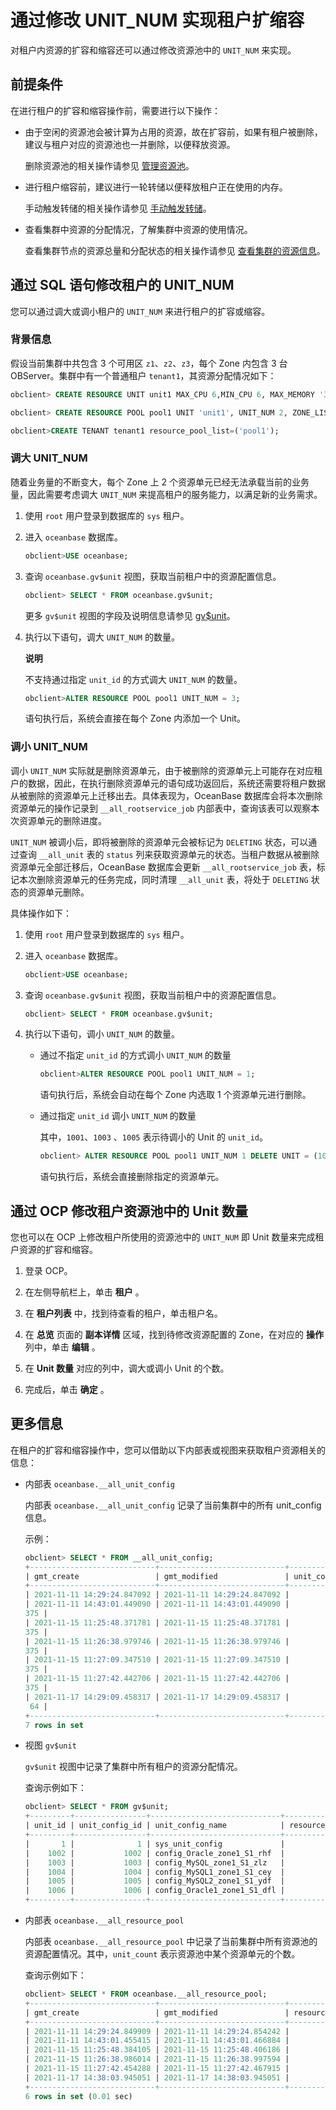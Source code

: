 # 通过修改 UNIT_NUM 实现租户扩缩容

对租户内资源的扩容和缩容还可以通过修改资源池中的 `UNIT_NUM` 来实现。

## 前提条件

在进行租户的扩容和缩容操作前，需要进行以下操作：

* 由于空闲的资源池会被计算为占用的资源，故在扩容前，如果有租户被删除，建议与租户对应的资源池也一并删除，以便释放资源。

  删除资源池的相关操作请参见 [管理资源池](../../../600.basic-database-management/300.manage-resources/500.manage-resource-pools/600.delete-a-resource-pool.md)。

* 进行租户缩容前，建议进行一轮转储以便释放租户正在使用的内存。

  手动触发转储的相关操作请参见 [手动触发转储](../../../600.basic-database-management/500.manage-data-storage/100.minor-compaction-management/300.manually-trigger-a-minor-compaction.md)。

* 查看集群中资源的分配情况，了解集群中资源的使用情况。

  查看集群节点的资源总量和分配状态的相关操作请参见 [查看集群的资源信息](../../../600.basic-database-management/100.manage-clusters/1000.view-cluster-resources.md)。

## 通过 SQL 语句修改租户的 UNIT_NUM

您可以通过调大或调小租户的 `UNIT_NUM` 来进行租户的扩容或缩容。

### 背景信息

假设当前集群中共包含 3 个可用区 `z1`、`z2`、`z3`，每个 Zone 内包含 3 台 OBServer。集群中有一个普通租户 `tenant1`，其资源分配情况如下：

```sql
obclient> CREATE RESOURCE UNIT unit1 MAX_CPU 6,MIN_CPU 6, MAX_MEMORY '36G', MIN_MEMORY '36G', MAX_IOPS 128, MIN_IOPS 128, MAX_DISK_SIZE '2T', MAX_SESSION_NUM 64;

obclient> CREATE RESOURCE POOL pool1 UNIT 'unit1', UNIT_NUM 2, ZONE_LIST ('z1','z2','z3');

obclient>CREATE TENANT tenant1 resource_pool_list=('pool1');
```

### 调大 UNIT_NUM

随着业务量的不断变大，每个 Zone 上 2 个资源单元已经无法承载当前的业务量，因此需要考虑调大 `UNIT_NUM` 来提高租户的服务能力，以满足新的业务需求。

1. 使用 `root` 用户登录到数据库的 `sys` 租户。

2. 进入 `oceanbase` 数据库。

   ```sql
   obclient>USE oceanbase;
   ```

3. 查询 `oceanbase.gv$unit` 视图，获取当前租户中的资源配置信息。

   ```sql
   obclient> SELECT * FROM oceanbase.gv$unit;
   ```

   更多 `gv$unit` 视图的字段及说明信息请参见 [gv$unit](../../../1200.reference-guide/100.system-views/200.performance-views/4300.gv-unit.md)。

4. 执行以下语句，调大 `UNIT_NUM` 的数量。

   **说明**

   不支持通过指定 `unit_id` 的方式调大 `UNIT_NUM` 的数量。

   ```sql
   obclient>ALTER RESOURCE POOL pool1 UNIT_NUM = 3;
   ```

   语句执行后，系统会直接在每个 Zone 内添加一个 Unit。

### 调小 UNIT_NUM

调小 `UNIT_NUM` 实际就是删除资源单元，由于被删除的资源单元上可能存在对应租户的数据，因此，在执行删除资源单元的语句成功返回后，系统还需要将租户数据从被删除的资源单元上迁移出去。具体表现为，OceanBase 数据库会将本次删除资源单元的操作记录到 `__all_rootservice_job` 内部表中，查询该表可以观察本次资源单元的删除进度。

`UNIT_NUM` 被调小后，即将被删除的资源单元会被标记为 `DELETING` 状态，可以通过查询 `__all_unit` 表的 `status` 列来获取资源单元的状态。当租户数据从被删除资源单元全部迁移后，OceanBase 数据库会更新 `__all_rootservice_job` 表，标记本次删除资源单元的任务完成，同时清理 `__all_unit` 表，将处于 `DELETING` 状态的资源单元删除。

具体操作如下：

1. 使用 `root` 用户登录到数据库的 `sys` 租户。

2. 进入 `oceanbase` 数据库。

   ```sql
   obclient>USE oceanbase;
   ```

3. 查询 `oceanbase.gv$unit` 视图，获取当前租户中的资源配置信息。

   ```sql
   obclient> SELECT * FROM oceanbase.gv$unit;
   ```

4. 执行以下语句，调小 `UNIT_NUM` 的数量。

   * 通过不指定 `unit_id` 的方式调小 `UNIT_NUM` 的数量

     ```sql
     obclient>ALTER RESOURCE POOL pool1 UNIT_NUM = 1;
     ```

     语句执行后，系统会自动在每个 Zone 内选取 1 个资源单元进行删除。

   * 通过指定 `unit_id` 调小 `UNIT_NUM` 的数量

     其中，`1001`、`1003` 、`1005` 表示待调小的 Unit 的 `unit_id`。

     ```sql
     obclient> ALTER RESOURCE POOL pool1 UNIT_NUM 1 DELETE UNIT = (1001, 1003,1005);
     ```

     语句执行后，系统会直接删除指定的资源单元。

## 通过 OCP 修改租户资源池中的 Unit 数量

您也可以在 OCP 上修改租户所使用的资源池中的 `UNIT_NUM` 即 Unit 数量来完成租户资源的扩容和缩容。

1. 登录 OCP。

2. 在左侧导航栏上，单击 **租户** 。

3. 在 **租户列表** 中，找到待查看的租户，单击租户名。

4. 在 **总览** 页面的 **副本详情** 区域，找到待修改资源配置的 Zone，在对应的 **操作** 列中，单击 **编辑** 。

5. 在 **Unit 数量** 对应的列中，调大或调小 Unit 的个数。

6. 完成后，单击 **确定** 。

## 更多信息

在租户的扩容和缩容操作中，您可以借助以下内部表或视图来获取租户资源相关的信息：

* 内部表 `oceanbase.__all_unit_config`

  内部表 `oceanbase.__all_unit_config` 记录了当前集群中的所有 unit_config 信息。

  示例：

  ```sql
  obclient> SELECT * FROM __all_unit_config;
  +----------------------------+----------------------------+----------------+-----------------------------+---------+---------+-------------+-------------+----------+----------+---------------+---------------------+
  | gmt_create                 | gmt_modified               | unit_config_id | name                        | max_cpu | min_cpu | max_memory  | min_memory  | max_iops | min_iops | max_disk_size | max_session_num     |
  +----------------------------+----------------------------+----------------+-----------------------------+---------+---------+-------------+-------------+----------+----------+---------------+---------------------+
  | 2021-11-11 14:29:24.847092 | 2021-11-11 14:29:24.847092 |              1 | sys_unit_config             |       5 |     2.5 | 16106127360 | 12884901888 |    10000 |     5000 |  179593805824 | 9223372036854775807 |
  | 2021-11-11 14:43:01.449090 | 2021-11-11 14:43:01.449090 |           1002 | config_Oracle_zone1_S1_rhf  |     1.5 |     1.5 |  6442450944 |  6442450944 |     1250 |     1250 |  536870912000 |
  375 |
  | 2021-11-15 11:25:48.371781 | 2021-11-15 11:25:48.371781 |           1003 | config_MySQL_zone1_S1_zlz   |     1.5 |     1.5 |  6442450944 |  6442450944 |     1250 |     1250 |  536870912000 |
  375 |
  | 2021-11-15 11:26:38.979746 | 2021-11-15 11:26:38.979746 |           1004 | config_MySQL1_zone1_S1_cey  |     1.5 |     1.5 |  6442450944 |  6442450944 |     1250 |     1250 |  536870912000 |
  375 |
  | 2021-11-15 11:27:09.347510 | 2021-11-15 11:27:09.347510 |           1005 | config_MySQL2_zone1_S1_ydf  |     1.5 |     1.5 |  6442450944 |  6442450944 |     1250 |     1250 |  536870912000 |
  375 |
  | 2021-11-15 11:27:42.442706 | 2021-11-15 11:27:42.442706 |           1006 | config_Oracle1_zone1_S1_dfl |     1.5 |     1.5 |  6442450944 |  6442450944 |     1250 |     1250 |  536870912000 |
  375 |
  | 2021-11-17 14:29:09.458317 | 2021-11-17 14:29:09.458317 |           1022 | unit1                       |       5 |       5 | 38654705664 | 34359738368 |      128 |      128 | 2199023255552 |
   64 |
  +----------------------------+----------------------------+----------------+-----------------------------+---------+---------+-------------+-------------+----------+----------+---------------+---------------------+
  7 rows in set
  ```

* 视图 `gv$unit`

  `gv$unit` 视图中记录了集群中所有租户的资源分配情况。

  查询示例如下：

  ```sql
  obclient> SELECT * FROM gv$unit;
  +---------+----------------+-----------------------------+------------------+------------------------+-------+-----------+-------------+----------------+----------+---------------------+-----------------------+---------+---------+-------------+-------------+----------+----------+---------------+---------------------+
  | unit_id | unit_config_id | unit_config_name            | resource_pool_id | resource_pool_name     | zone  | tenant_id | tenant_name | svr_ip         | svr_port | migrate_from_svr_ip | migrate_from_svr_port | max_cpu | min_cpu | max_memory  | min_memory  | max_iops | min_iops | max_disk_size | max_session_num     |
  +---------+----------------+-----------------------------+------------------+------------------------+-------+-----------+-------------+----------------+----------+---------------------+-----------------------+---------+---------+-------------+-------------+----------+----------+---------------+---------------------+
  |       1 |              1 | sys_unit_config             |                1 | sys_pool               | zone1 |         1 | sys         |  xx.xx.xx.xx |     2882 |                     |                     0 |       5 |     2.5 | 16106127360 | 12884901888 |    10000 |     5000 |  179593805824 | 9223372036854775807 |
  |    1002 |           1002 | config_Oracle_zone1_S1_rhf  |             1002 | pool_Oracle_zone1_rhf  | zone1 |      1002 | Oracle      |  xx.xx.xx.xx |     2882 |                     |                     0 |     1.5 |     1.5 |  6442450944 |  6442450944 |     1250 |     1250 |  536870912000 |                 375 |
  |    1003 |           1003 | config_MySQL_zone1_S1_zlz   |             1003 | pool_MySQL_zone1_zlz   | zone1 |      1003 | MySQL       |  xx.xx.xx.xx |     2882 |                     |                     0 |     1.5 |     1.5 |  6442450944 |  6442450944 |     1250 |     1250 |  536870912000 |                 375 |
  |    1004 |           1004 | config_MySQL1_zone1_S1_cey  |             1004 | pool_MySQL1_zone1_cey  | zone1 |      1004 | MySQL1      |  xx.xx.xx.xx |     2882 |                     |                     0 |     1.5 |     1.5 |  6442450944 |  6442450944 |     1250 |     1250 |  536870912000 |                 375 |
  |    1005 |           1005 | config_MySQL2_zone1_S1_ydf  |             1005 | pool_MySQL2_zone1_ydf  | zone1 |      1005 | MySQL2      |  xx.xx.xx.xx |     2882 |                     |                     0 |     1.5 |     1.5 |  6442450944 |  6442450944 |     1250 |     1250 |  536870912000 |                 375 |
  |    1006 |           1006 | config_Oracle1_zone1_S1_dfl |             1006 | pool_Oracle1_zone1_dfl | zone1 |      1006 | Oracle1     |  xx.xx.xx.xx |     2882 |                     |                     0 |     1.5 |     1.5 |  6442450944 |  6442450944 |     1250 |     1250 |  536870912000 |                 375 |
  +---------+----------------+-----------------------------+------------------+------------------------+-------+-----------+-------------+----------------+----------+---------------------+-----------------------+---------+---------+-------------+-------------+----------+----------+---------------+---------------------+
  ```

* 内部表 `oceanbase.__all_resource_pool`

  内部表 `oceanbase.__all_resource_pool` 中记录了当前集群中所有资源池的资源配置情况。其中，`unit_count` 表示资源池中某个资源单元的个数。

  查询示例如下：

  ```sql
  obclient> SELECT * FROM oceanbase.__all_resource_pool;
  +----------------------------+----------------------------+------------------+------------------------+------------+----------------+-------------+-----------+--------------+--------------------+
  | gmt_create                 | gmt_modified               | resource_pool_id | name                   | unit_count | unit_config_id | zone_list   | tenant_id | replica_type | is_tenant_sys_pool |
  +----------------------------+----------------------------+------------------+------------------------+------------+----------------+-------------+-----------+--------------+--------------------+
  | 2021-11-11 14:29:24.849909 | 2021-11-11 14:29:24.854242 |                1 | sys_pool               |          1 |              1 | zone1       |         1 |            0 |                  0 |
  | 2021-11-11 14:43:01.455415 | 2021-11-11 14:43:01.466884 |             1002 | pool_Oracle_zone1_rhf  |          1 |           1002 | zone1       |      1002 |            0 |                  0 |
  | 2021-11-15 11:25:48.384105 | 2021-11-15 11:25:48.406186 |             1003 | pool_MySQL_zone1_zlz   |          1 |           1003 | zone1       |      1003 |            0 |                  0 |
  | 2021-11-15 11:26:38.986014 | 2021-11-15 11:26:38.997594 |             1004 | pool_MySQL1_zone1_cey  |          1 |           1004 | zone1       |      1004 |            0 |                  0 |
  | 2021-11-15 11:27:42.454288 | 2021-11-15 11:27:42.467915 |             1006 | pool_Oracle1_zone1_dfl |          1 |           1006 | zone1       |      1006 |            0 |                  0 |
  | 2021-11-17 14:38:03.945051 | 2021-11-17 14:38:03.945051 |             1022 | zyc_1117               |          1 |           1023 | zone1;zone2 |        -1 |            0 |                  0 |
  +----------------------------+----------------------------+------------------+------------------------+------------+----------------+-------------+-----------+--------------+--------------------+
  6 rows in set (0.01 sec)
  ```

